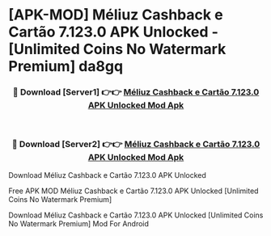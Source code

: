 # [APK-MOD] Méliuz  Cashback e Cartão 7.123.0 APK Unlocked - [Unlimited Coins No Watermark Premium] da8gq



<div align="center">
<h3>🔴 Download [Server1] 👉👉 <a href="https://momento.my/?title=Méliuz__Cashback_e_Cartão_7.123.0_APK_Unlocked">Méliuz  Cashback e Cartão 7.123.0 APK Unlocked Mod Apk</a></h3><br>

<h3>🔴 Download [Server2] 👉👉 <a href="https://momento.my/?title=Méliuz__Cashback_e_Cartão_7.123.0_APK_Unlocked">Méliuz  Cashback e Cartão 7.123.0 APK Unlocked Mod Apk</a></h3>
</div>



Download Méliuz  Cashback e Cartão 7.123.0 APK Unlocked 

Free APK MOD Méliuz  Cashback e Cartão 7.123.0 APK Unlocked [Unlimited Coins No Watermark Premium]

Download Méliuz  Cashback e Cartão 7.123.0 APK Unlocked [Unlimited Coins No Watermark Premium] Mod For Android
